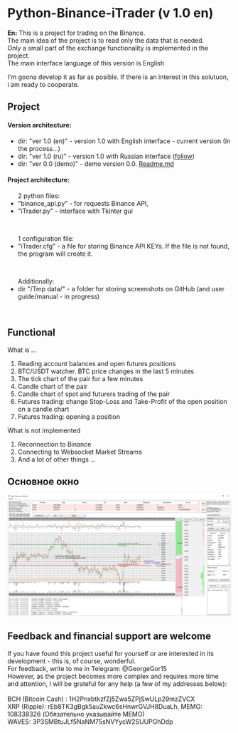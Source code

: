 # Python-Binance-iTrader (v 1.0 en)
<B>En:</B> This is a project for trading on the Binance.<BR>
The main idea of the project is to read only the data that is needed. <BR>
Only a small part of the exchange functionality is implemented in the project. <BR>
The main interface language of this version is English <BR>

I'm goona develop it as far as posible. If there is  an interest in this solutuon, i am ready to cooperate.
  
## Project<BR>
#### Version architecture:
 - dir: "ver 1.0 (en)" - version 1.0 with English interface - current version (In the process...) 
 - dir: "ver 1.0 (ru)" - version 1.0 with Russian interface (<A href="https://github.com/GeorgeGor15/Python-Binance-iTrader/tree/main/ver%201.0%20(ru)">follow</A>)
 - dir: "ver 0.0 (demo)" - demo version 0.0. <A href="https://github.com/GeorgeGor15/Python-Binance-iTrader/blob/main/ver%200.0%20(demo)/README.md">Readme.md</A>   
  
#### Project architecture:
<UL>2 python files: <BR>
  <LI>"binance_api.py" - for requests Binance API, <BR>
  <LI>"iTrader.py" - interface with Tkinter gui</OL></UL><BR>
<UL>1 configuration file: <BR>
<LI>"iTrader.cfg" - a file for storing Binance API KEYs. If the file is not found, the program will create it.</UL><BR>
<UL>Additionally: <BR>
 <LI>dir "/Tmp data/" - a folder for storing screenshots on GitHub (and user guide/manual - in progress)</UL><BR>
      

## Functional
What is ...
<OL><LI>Reading account balances and open futures positions
<LI>BTC/USDT watcher. BTC price changes in the last 5 minutes
<LI>The tick chart of the pair for a few minutes
<LI>Candle chart of the pair
<LI>Candle chart of spot and futurers trading of the pair
<LI>Futures trading: change Stop-Loss and Take-Profit of the open position on a candle chart
<LI>Futures trading: opening a position
</OL>
 What is not implemented
<OL><LI>Reconnection to Binance 
<LI>Connecting to Websocket Market Streams 
<LI>And a lot of other things ...
</OL>   
  
## Основное окно
 ![window](https://github.com/GeorgeGor15/Python-Binance-iTrader/blob/main/ver%201.0%20(ru)/Tmp%20data/MW%20(1.0).jpg?raw=true)
  
  
## Feedback and financial support are welcome<BR>
If you have found this project useful for yourself or are interested in its development - this is, of course, wonderful.<BR>
For feedback, write to me in Telegram: @GeorgeGor15<BR>
However, as the project becomes more complex and requires more time and attention, I will be grateful for any help (a few of my addresses below):<BR>
<BR>
BCH (Bitcoin Cash)  : 1H2PnxbtkzfZj5Zwa5ZPjSwULp29mzZVCX  <BR>
XRP (Ripple): rEb8TK3gBgk5auZkwc6sHnwrGVJH8DuaLh, MEMO: 108338326 (Обязательно указывайте MEMO)<BR>
WAVES: 3P3SMBtuJLf5NaNM75sNVYycW2SUUPGhDdp
